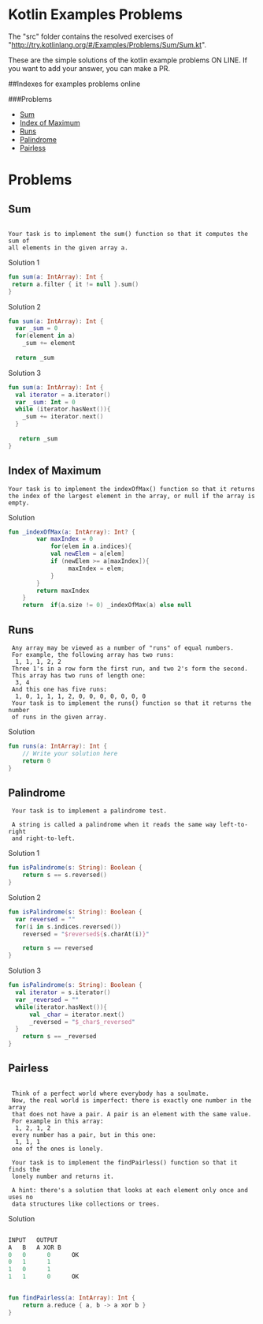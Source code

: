 # Kotlin Examples Problems

The "src" folder contains the resolved exercises of "http://try.kotlinlang.org/#/Examples/Problems/Sum/Sum.kt".

These are the simple solutions of the kotlin example problems ON LINE. If you want to add your answer, you can make a PR.

##Indexes for examples problems online

###Problems
* [Sum](https://github.com/vicboma1/Kotlin-Examples-Problems#Sum)
* [Index of Maximum](https://github.com/vicboma1/Kotlin-Examples-Problems#index-of-maximum)
* [Runs](https://github.com/vicboma1/Kotlin-Examples-Problems#run)
* [Palindrome](https://github.com/vicboma1/Kotlin-Examples-Problems#palindrome)
* [Pairless](https://github.com/vicboma1/Kotlin-Examples-Problems#pairless)

# Problems

## Sum
```

Your task is to implement the sum() function so that it computes the sum of
all elements in the given array a.

```

Solution 1
```kotlin
fun sum(a: IntArray): Int {
 return a.filter { it != null }.sum()
}
```

Solution 2
```kotlin
fun sum(a: IntArray): Int {
  var _sum = 0
  for(element in a)
    _sum += element       
    
  return _sum
```

Solution 3
```kotlin
fun sum(a: IntArray): Int {
  val iterator = a.iterator()
  var _sum: Int = 0
  while (iterator.hasNext()){
    _sum += iterator.next()
  }
  
   return _sum
}
```

## Index of Maximum
```
Your task is to implement the indexOfMax() function so that it returns
the index of the largest element in the array, or null if the array is empty.
```

Solution
```kotlin
fun _indexOfMax(a: IntArray): Int? { 
        var maxIndex = 0
            for(elem in a.indices){
            val newElem = a[elem]
            if (newElem >= a[maxIndex]){
                 maxIndex = elem; 
            }
    	}
        return maxIndex
    }
    return  if(a.size != 0) _indexOfMax(a) else null
```

## Runs
```
 Any array may be viewed as a number of "runs" of equal numbers.
 For example, the following array has two runs:
  1, 1, 1, 2, 2
 Three 1's in a row form the first run, and two 2's form the second.
 This array has two runs of length one:
  3, 4
 And this one has five runs:
  1, 0, 1, 1, 1, 2, 0, 0, 0, 0, 0, 0, 0
 Your task is to implement the runs() function so that it returns the number
 of runs in the given array.
```

Solution
```kotlin
fun runs(a: IntArray): Int {
    // Write your solution here
    return 0
}
```

## Palindrome
```
 Your task is to implement a palindrome test.
 
 A string is called a palindrome when it reads the same way left-to-right
 and right-to-left.
```

Solution 1
```kotlin
fun isPalindrome(s: String): Boolean {
    return s == s.reversed()
}
```

Solution 2
```kotlin
fun isPalindrome(s: String): Boolean {
  var reversed = ""
  for(i in s.indices.reversed())
    reversed = "$reversed${s.charAt(i)}"

    return s == reversed  
}
```

Solution 3
```kotlin
fun isPalindrome(s: String): Boolean {
  val iterator = s.iterator()
  var _reversed = ""
  while(iterator.hasNext()){
      val _char = iterator.next()
      _reversed = "$_char$_reversed"
  }
    return s == _reversed
}
```

## Pairless
```

 Think of a perfect world where everybody has a soulmate.
 Now, the real world is imperfect: there is exactly one number in the array
 that does not have a pair. A pair is an element with the same value.
 For example in this array:
  1, 2, 1, 2
 every number has a pair, but in this one:
  1, 1, 1
 one of the ones is lonely.
 
 Your task is to implement the findPairless() function so that it finds the
 lonely number and returns it.
 
 A hint: there's a solution that looks at each element only once and uses no
 data structures like collections or trees.

```

Solution
```kotlin

INPUT 	OUTPUT
A 	B 	A XOR B
0 	0 	   0      OK
0 	1 	   1
1 	0 	   1
1 	1 	   0      OK


fun findPairless(a: IntArray): Int {
    return a.reduce { a, b -> a xor b }
}
```
